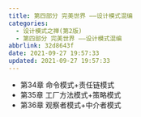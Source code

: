 ```yaml
---
title: 第四部分 完美世界 ——设计模式混编
categories: 
  - 设计模式之禅(第2版)
  - 第四部分 完美世界 ——设计模式混编
abbrlink: 32d8643f
date: 2021-09-27 19:57:33
updated: 2021-09-27 19:57:33
---
```

- 第34章 命令模式+责任链模式 
- 第35章 工厂方法模式+策略模式 
- 第36章 观察者模式+中介者模式
